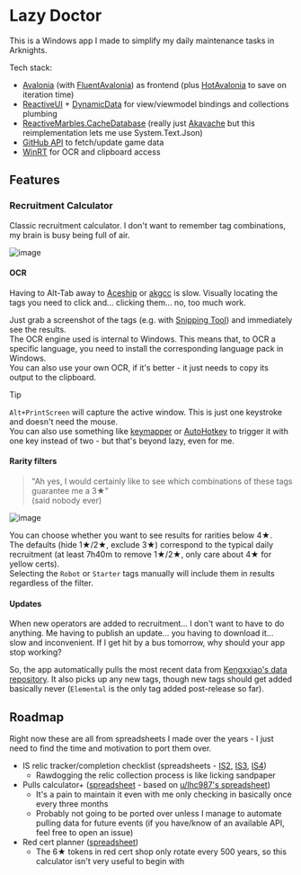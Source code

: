 # Lazy Doctor

This is a Windows app I made to simplify my daily maintenance tasks in Arknights.

Tech stack:
- [Avalonia](https://avaloniaui.net) (with [FluentAvalonia](https://github.com/amwx/FluentAvalonia)) as frontend (plus [HotAvalonia](https://github.com/Kir-Antipov/HotAvalonia) to save on iteration time)
- [ReactiveUI](https://www.reactiveui.net/) + [DynamicData](https://github.com/reactivemarbles/DynamicData) for view/viewmodel bindings and collections plumbing
- [ReactiveMarbles.CacheDatabase](https://github.com/reactivemarbles/CacheDatabase) (really just [Akavache](https://github.com/reactiveui/Akavache) but this reimplementation lets me use System.Text.Json)
- [GitHub API](https://docs.github.com/en/rest/repos/contents) to fetch/update game data
- [WinRT](https://en.wikipedia.org/wiki/Windows_Runtime) for OCR and clipboard access

## Features
### Recruitment Calculator
Classic recruitment calculator. I don't want to remember tag combinations, my brain is busy being full of air.

![image](https://github.com/user-attachments/assets/998d8007-69f0-418d-8922-659bbb65606b)

#### OCR
Having to Alt-Tab away to [Aceship](https://aceship.github.io/AN-EN-Tags/akhr.html) or [akgcc](https://akgcc.github.io/cc/recruit.html) is slow. Visually locating the tags you need to click and... clicking them... no, too much work.

Just grab a screenshot of the tags (e.g. with [Snipping Tool](https://support.microsoft.com/en-us/windows/use-snipping-tool-to-capture-screenshots-00246869-1843-655f-f220-97299b865f6b#ID0EDZBBBDD)) and immediately see the results.<br/>
The OCR engine used is internal to Windows. This means that, to OCR a specific language, you need to install the corresponding language pack in Windows.<br/>
You can also use your own OCR, if it's better - it just needs to copy its output to the clipboard.

> [!TIP]
> `Alt+PrintScreen` will capture the active window. This is just one keystroke and doesn't need the mouse.<br/>
> You can also use something like [keymapper](https://github.com/houmain/keymapper/) or [AutoHotkey](https://www.autohotkey.com/) to trigger it with one key instead of two - but that's beyond lazy, even for me.

#### Rarity filters
> "Ah yes, I would certainly like to see which combinations of these tags guarantee me a 3★"<br/>
> (said nobody ever)

![image](https://github.com/user-attachments/assets/5f00c753-d567-4d8a-b2df-c0b95b6e0dbc)

You can choose whether you want to see results for rarities below 4★.<br/>
The defaults (hide 1★/2★, exclude 3★) correspond to the typical daily recruitment (at least 7h40m to remove 1★/2★, only care about 4★ for yellow certs).<br/>
Selecting the `Robot` or `Starter` tags manually will include them in results regardless of the filter.
#### Updates
When new operators are added to recruitment... I don't want to have to do anything. Me having to publish an update... you having to download it... slow and inconvenient. If I get hit by a bus tomorrow, why should your app stop working?

So, the app automatically pulls the most recent data from [Kengxxiao's data repository](https://github.com/Kengxxiao/ArknightsGameData_YoStar/tree/main/en_US). It also picks up any new tags, though new tags should get added basically never (`Elemental` is the only tag added post-release so far).

## Roadmap
Right now these are all from spreadsheets I made over the years - I just need to find the time and motivation to port them over.
- IS relic tracker/completion checklist (spreadsheets - [IS2](https://docs.google.com/spreadsheets/d/1XjMUNHfIUqqRiXLNeKoioEg64PneYOUGhHBHw58fNDg/edit), [IS3](https://docs.google.com/spreadsheets/d/1g7PBeaU0BrAJ25g8Xj43Jyu11zZUXCbK44XimNgAc8w/edit), [IS4](https://docs.google.com/spreadsheets/d/1ulX-GO5D9PM9_5tX_gnzgLyp7_W7zslFQBiYg9vFqSY/edit))
	- Rawdogging the relic collection process is like licking sandpaper
- Pulls calculator+ ([spreadsheet](https://docs.google.com/spreadsheets/d/1JbBpZoj2q6gf7VtKlZArBx-e4UuNR1UEjS7AlCXTmME/edit) - based on [u/lhc987's spreadsheet](https://docs.google.com/spreadsheets/d/12nugJxtTLFafudEJ_NrFuEm2X4VHrfCRkbyzMxia63A/edit))
    - It's a pain to maintain it even with me only checking in basically once every three months
    - Probably not going to be ported over unless I manage to automate pulling data for future events (if you have/know of an available API, feel free to open an issue)
- Red cert planner ([spreadsheet](https://docs.google.com/spreadsheets/d/17pi3KdViPWyNmGcCdPMmZzlS1sFKgOiftdiAheA8Qr0/edit))
    - The 6★ tokens in red cert shop only rotate every 500 years, so this calculator isn't very useful to begin with
